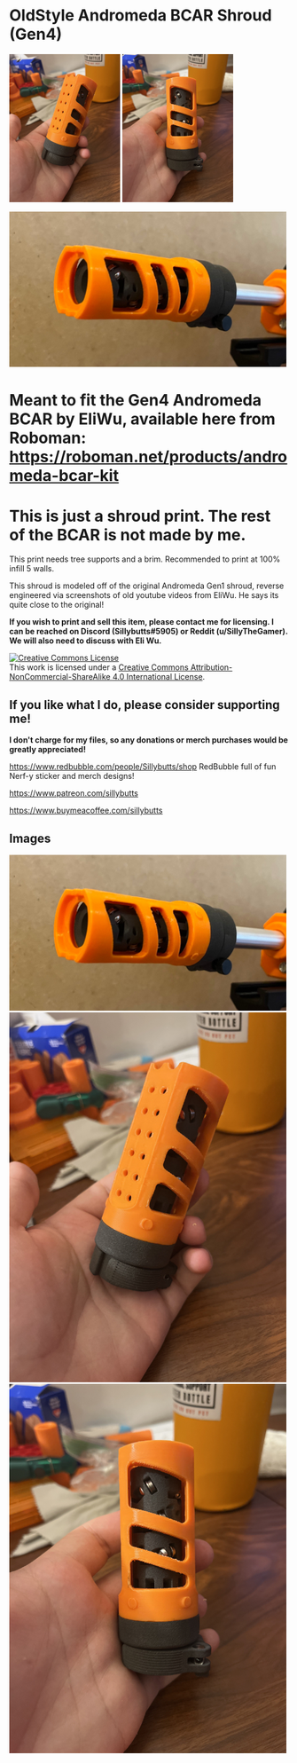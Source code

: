 # OldStyle Andromeda BCAR Shroud (Gen4)

<img src="NewAndromedaOldStyle1.jpg" width="200"> <img src="NewAndromedaOldStyle2.jpg" width="200"> 

<img src="IMG_6893.jpg" width="500">

# Meant to fit the Gen4 Andromeda BCAR by EliWu, available here from Roboman: https://roboman.net/products/andromeda-bcar-kit
# This is just a shroud print. The rest of the BCAR is not made by me.

This print needs tree supports and a brim. Recommended to print at 100% infill 5 walls.

This shroud is modeled off of the original Andromeda Gen1 shroud, reverse engineered via screenshots of old youtube videos from EliWu. He says its quite close to the original!

**If you wish to print and sell this item, please contact me for licensing. I can be reached on Discord (Sillybutts#5905) or Reddit (u/SillyTheGamer). We will also need to discuss with Eli Wu.**

<a rel="license" href="http://creativecommons.org/licenses/by-nc-sa/4.0/"><img alt="Creative Commons License" style="border-width:0" src="https://i.creativecommons.org/l/by-nc-sa/4.0/88x31.png" /></a><br />This work is licensed under a <a rel="license" href="http://creativecommons.org/licenses/by-nc-sa/4.0/">Creative Commons Attribution-NonCommercial-ShareAlike 4.0 International License</a>.


## If you like what I do, please consider supporting me!

**I don't charge for my files, so any donations or merch purchases would be greatly appreciated!**

https://www.redbubble.com/people/Sillybutts/shop RedBubble full of fun Nerf-y sticker and merch designs!  

https://www.patreon.com/sillybutts 

https://www.buymeacoffee.com/sillybutts 



## Images

<img src="IMG_6893.jpg" width="500">
<img src="NewAndromedaOldStyle1.jpg" width="500">
<img src="NewAndromedaOldStyle2.jpg" width="500">
